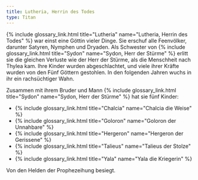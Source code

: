 ```yaml
---
title: Lutheria, Herrin des Todes
type: Titan
---
```


{% include glossary_link.html title="Lutheria" name="Lutheria, Herrin des Todes" %} war einst eine Göttin vieler Dinge. Sie erschuf alle Feenvölker,
darunter Satyren, Nymphen und Dryaden. Als Schwester von {% include glossary_link.html title="Sydon" name="Sydon, Herr der Stürme" %} erlitt sie die
gleichen Verluste wie der Herr der Stürme, als die Menschheit nach Thylea kam.
Ihre Kinder wurden abgeschlachtet, und viele ihrer Kräfte wurden von den Fünf
Göttern gestohlen. In den folgenden Jahren wuchs in ihr ein rachsüchtiger Wahn.

Zusammen mit ihrem Bruder und Mann {% include glossary_link.html title="Sydon" name="Sydon, Herr der Stürme" %} hat sie fünf Kinder:

- {% include glossary_link.html title="Chalcia" name="Chalcia die Weise" %}
- {% include glossary_link.html title="Goloron" name="Goloron der Unnahbare" %}
- {% include glossary_link.html title="Hergeron" name="Hergeron der Gerissene" %}
- {% include glossary_link.html title="Talieus" name="Talieus der Stolze" %}
- {% include glossary_link.html title="Yala" name="Yala die Kriegerin" %}

Von den Helden der Prophezeihung besiegt.

